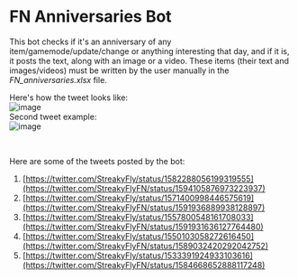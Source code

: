 # FN Anniversaries Bot

This bot checks if it's an anniversary of any item/gamemode/update/change or anything interesting that day, and if it is, it posts the text, along with an image or a video.
These items (their text and images/videos) must be written by the user manually in the *FN_anniversaries.xlsx* file.
  
Here's how the tweet looks like:  
![image](https://github.com/StreakyFly/fortnite-tools/assets/53691430/b2c49503-e77e-4df0-b9ce-263892d44f8f)  
Second tweet example:  
![image](https://github.com/StreakyFly/fortnite-tools/assets/53691430/9e73c7a6-7218-4c78-82f3-3f61c243ce8a)


<br/>

Here are some of the tweets posted by the bot:
1. [https://twitter.com/StreakyFly/status/1582288056199319555](https://twitter.com/StreakyFlyFN/status/1594105876973223937)
2. [https://twitter.com/StreakyFly/status/1571400998446575619](https://twitter.com/StreakyFlyFN/status/1591936889938128897)
3. [https://twitter.com/StreakyFly/status/1557800548161708033](https://twitter.com/StreakyFlyFN/status/1591931636127764480)
4. [https://twitter.com/StreakyFly/status/1550103058272616450](https://twitter.com/StreakyFlyFN/status/1589032420292042752)
5. [https://twitter.com/StreakyFly/status/1533391924933103616](https://twitter.com/StreakyFlyFN/status/1584668652888117248)  
